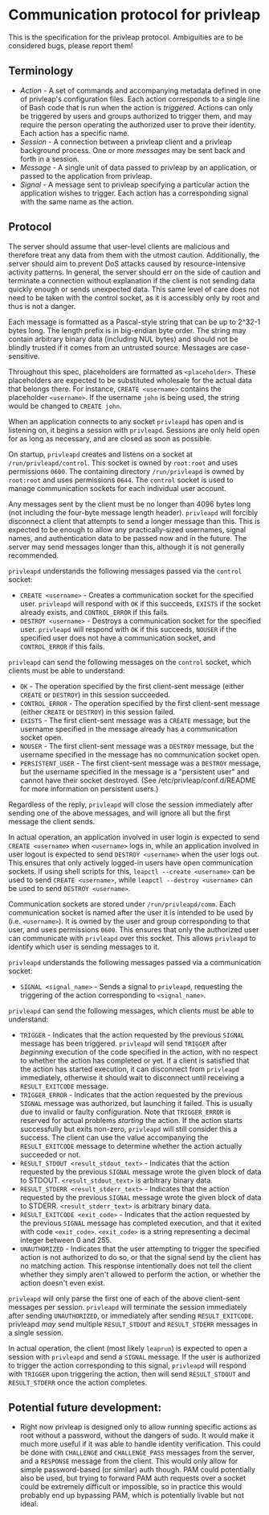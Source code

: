 # Communication protocol for privleap

This is the specification for the privleap protocol. Ambiguities are to be
considered bugs, please report them!

## Terminology

* *Action* - A set of commands and accompanying metadata defined in one of
  privleap's configuration files. Each action corresponds to a single line of
  Bash code that is run when the action is *triggered*. Actions can only be
  triggered by users and groups authorized to trigger them, and may require the
  person operating the authorized user to prove their identity. Each action has
  a specific name.
* *Session* - A connection between a privleap client and a privleap background
  process. One or more *messages* may be sent back and forth in a session.
* *Message* - A single unit of data passed to privleap by an application, or
  passed to the application from privleap.
* *Signal* - A message sent to privleap specifying a particular action the
  application wishes to trigger. Each action has a corresponding signal with
  the same name as the action.

## Protocol

The server should assume that user-level clients are malicious and therefore
treat any data from them with the utmost caution. Additionally, the server
should aim to prevent DoS attacks caused by resource-intensive activity
patterns. In general, the server should err on the side of caution and terminate
a connection without explanation if the client is not sending data quickly
enough or sends unexpected data. This same level of care does not need to be
taken with the control socket, as it is accessibly only by root and thus is not
a danger.

Each message is formatted as a Pascal-style string that can be up to 2^32-1
bytes long. The length prefix is in big-endian byte order. The string may
contain arbitrary binary data (including NUL bytes) and should not be blindly
trusted if it comes from an untrusted source. Messages are case-sensitive.

Throughout this spec, placeholders are formatted as `<placeholder>`. These
placeholders are expected to be substituted wholesale for the actual data that
belongs there. For instance, `CREATE <username>` contains the placeholder
`<username>`. If the username `john` is being used, the string would be
changed to `CREATE john`.

When an application connects to any socket `privleapd` has open and is
listening on, it begins a session with `privleapd`. Sessions are only held
open for as long as necessary, and are closed as soon as possible.

On startup, `privleapd` creates and listens on a socket at
`/run/privleapd/control`. This socket is owned by `root:root` and uses
permissions `0600`. The containing directory `/run/privleapd` is owned by
`root:root` and uses permissions `0644`. The `control` socket is used to
manage communication sockets for each individual user account.

Any messages sent by the client must be no longer than 4096 bytes long (not
including the four-byte message length header). `privleapd` will forcibly
disconnect a client that attempts to send a longer message than this. This is
expected to be enough to allow any practically-sized usernames, signal names,
and authentication data to be passed now and in the future. The server may send
messages longer than this, although it is not generally recommended.

`privleapd` understands the following messages passed via the `control` socket:

* `CREATE <username>` - Creates a communication socket for the specified user.
  `privleapd` will respond with `OK` if this succeeds, `EXISTS` if the socket
  already exists, and `CONTROL_ERROR` if this fails.
* `DESTROY <username>` - Destroys a communication socket for the specified
  user. `privleapd` will respond with `OK` if this succeeds, `NOUSER` if the
  specified user does not have a communication socket, and `CONTROL_ERROR` if
  this fails.

`privleapd` can send the following messages on the `control` socket, which
clients must be able to understand:

* `OK` - The operation specified by the first client-sent message (either
  `CREATE` or `DESTROY`) in this session succeeded.
* `CONTROL_ERROR` - The operation specified by the first client-sent message
  (either `CREATE` or `DESTROY`) in this session failed.
* `EXISTS` - The first client-sent message was a `CREATE` message, but the
  username specified in the message already has a communication socket open.
* `NOUSER` - The first client-sent message was a `DESTROY` message, but the
  username specified in the message has no communication socket open.
* `PERSISTENT_USER` - The first client-sent message was a `DESTROY` message, but
  the username specified in the message is a "persistent user" and cannot have
  their socket destroyed. (See /etc/privleap/conf.d/README for more information
  on persistent users.)

Regardless of the reply, `privleapd` will close the session immediately after
sending one of the above messages, and will ignore all but the first message
the client sends.

In actual operation, an application involved in user login is expected to send
`CREATE <username>` when `<username>` logs in, while an application involved
in user logout is expected to send `DESTROY <username>` when the user logs
out. This ensures that only actively logged-in users have open communication
sockets. If using shell scripts for this, `leapctl --create <username>` can be
used to send `CREATE <username>`, while `leapctl --destroy <username>` can be
used to send `DESTROY <username>`.

Communication sockets are stored under `/run/privleapd/comm`. Each
communication socket is named after the user it is intended to be used by
(i.e. `<username>`). It is owned by the user and group corresponding to that
user, and uses permissions `0600`. This ensures that only the authorized user
can communicate with `privleapd` over this socket. This allows `privleapd` to
identify which user is sending messages to it.

`privleapd` understands the following messages passed via a communication
socket:

* `SIGNAL <signal_name>` - Sends a signal to `privleapd`, requesting the
  triggering of the action corresponding to `<signal_name>`.

`privleapd` can send the following messages, which clients must be able to
understand:

* `TRIGGER` - Indicates that the action requested by the previous `SIGNAL`
  message has been triggered. `privleapd` will send `TRIGGER` after *beginning*
  execution of the code specified in the action, with no respect to whether the
  action has completed or yet. If a client is satisfied that the action has
  started execution, it can disconnect from `privleapd` immediately, otherwise
  it should wait to disconnect until receiving a `RESULT_EXITCODE` message.
* `TRIGGER_ERROR` - Indicates that the action requested by the previous `SIGNAL`
  message was authorized, but launching it failed. This is usually due to
  invalid or faulty configuration. Note that `TRIGGER_ERROR` is reserved for
  actual problems *starting* the action. If the action starts successfully but
  exits non-zero, `privleapd` will still consider this a success. The client can
  use the value accompanying the `RESULT_EXITCODE` message to determine whether
  the action actually succeeded or not.
* `RESULT_STDOUT <result_stdout_text>` - Indicates that the action requested by
  the previous `SIGNAL` message wrote the given block of data to STDOUT.
  `<result_stdout_text>` is arbitrary binary data.
* `RESULT_STDERR <result_stderr_text>` - Indicates that the action requested by
  the previous `SIGNAL` message wrote the given block of data to STDERR.
  `<result_stderr_text>` is arbitrary binary data.
* `RESULT_EXITCODE <exit_code>` - Indicates that the action requested by the
  previous `SIGNAL` message has completed execution, and that it exited with
  code `<exit_code>`. `<exit_code>` is a string representing a decimal integer
  between 0 and 255.
* `UNAUTHORIZED` - Indicates that the user attempting to trigger the specified
  action is not authorized to do so, or that the signal send by the client has
  no matching action. This response intentionally does not tell the client
  whether they simply aren't allowed to perform the action, or whether the
  action doesn't even exist.

`privleapd` will only parse the first one of each of the above client-sent
messages per session. `privleapd` will terminate the session immediately after
sending `UNAUTHORIZED`, or immediately after sending `RESULT_EXITCODE`.
privleapd *may* send multiple `RESULT_STDOUT` and `RESULT_STDERR` messages in a
single session.

In actual operation, the client (most likely `leaprun`) is expected to open a
session with `privleapd` and send a `SIGNAL` message. If the user is
authorized to trigger the action corresponding to this signal, `privleapd`
will respond with `TRIGGER` upon triggering the action, then will send
`RESULT_STDOUT` and `RESULT_STDERR` once the action completes.

## Potential future development:

* Right now privleap is designed only to allow running specific actions as
  root without a password, without the dangers of sudo. It would make it much
  more useful if it was able to handle identity verification. This could be
  done with `CHALLENGE` and `CHALLENGE_PASS` messages from the server, and
  a `RESPONSE` message from the client. This would only allow for simple
  password-based (or similar) auth though. PAM could potentially also be used,
  but trying to forward PAM auth requests over a socket could be extremely
  difficult or impossible, so in practice this would probably end up bypassing
  PAM, which is potentially livable but not ideal.
